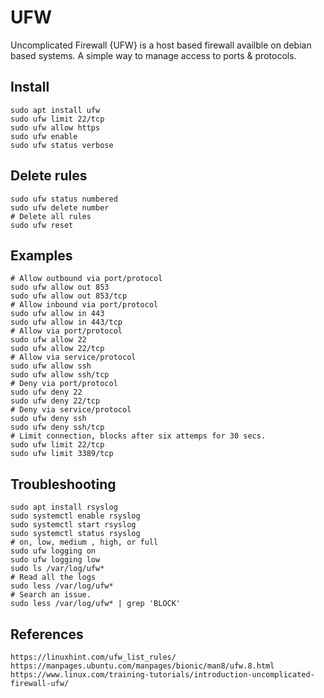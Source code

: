 UFW
=====

Uncomplicated Firewall {UFW} is a host based firewall availble on debian based systems. A simple way to
manage access to ports & protocols. 

Install
-------

    sudo apt install ufw
    sudo ufw limit 22/tcp
    sudo ufw allow https
    sudo ufw enable
    sudo ufw status verbose
  
Delete rules
------------

    sudo ufw status numbered
    sudo ufw delete number
    # Delete all rules
    sudo ufw reset

Examples
--------

    # Allow outbound via port/protocol
    sudo ufw allow out 853
    sudo ufw allow out 853/tcp
    # Allow inbound via port/protocol
    sudo ufw allow in 443
    sudo ufw allow in 443/tcp
    # Allow via port/protocol
    sudo ufw allow 22
    sudo ufw allow 22/tcp
    # Allow via service/protocol
    sudo ufw allow ssh
    sudo ufw allow ssh/tcp
    # Deny via port/protocol
    sudo ufw deny 22
    sudo ufw deny 22/tcp
    # Deny via service/protocol
    sudo ufw deny ssh
    sudo ufw deny ssh/tcp
    # Limit connection, blocks after six attemps for 30 secs. 
    sudo ufw limit 22/tcp
    sudo ufw limit 3389/tcp

Troubleshooting
----------------

    sudo apt install rsyslog
    sudo systemctl enable rsyslog
    sudo systemctl start rsyslog
    sudo systemctl status rsyslog
    # on, low, medium , high, or full 
    sudo ufw logging on
    sudo ufw logging low
    sudo ls /var/log/ufw*
    # Read all the logs
    sudo less /var/log/ufw* 
    # Search an issue. 
    sudo less /var/log/ufw* | grep 'BLOCK'


References
----------

    https://linuxhint.com/ufw_list_rules/
    https://manpages.ubuntu.com/manpages/bionic/man8/ufw.8.html
    https://www.linux.com/training-tutorials/introduction-uncomplicated-firewall-ufw/
